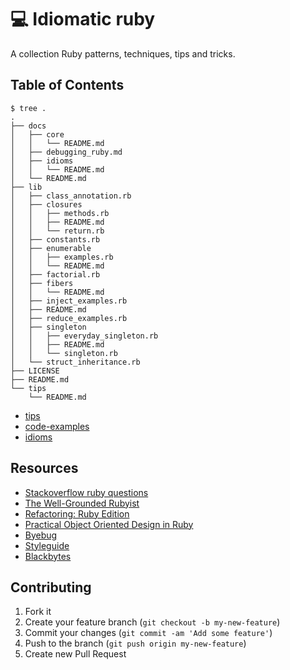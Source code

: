 # :computer: Idiomatic ruby

A collection Ruby patterns, techniques, tips and tricks.

## Table of Contents

```
$ tree .
.
├── docs
│   ├── core
│   │   └── README.md
│   ├── debugging_ruby.md
│   ├── idioms
│   │   └── README.md
│   └── README.md
├── lib
│   ├── class_annotation.rb
│   ├── closures
│   │   ├── methods.rb
│   │   ├── README.md
│   │   └── return.rb
│   ├── constants.rb
│   ├── enumerable
│   │   ├── examples.rb
│   │   └── README.md
│   ├── factorial.rb
│   ├── fibers
│   │   └── README.md
│   ├── inject_examples.rb
│   ├── README.md
│   ├── reduce_examples.rb
│   ├── singleton
│   │   ├── everyday_singleton.rb
│   │   ├── README.md
│   │   └── singleton.rb
│   └── struct_inheritance.rb
├── LICENSE
├── README.md
└── tips
    └── README.md
```

- [tips](https://github.com/apostergiou/idiomatic-ruby/tree/master/tips)
- [code-examples](https://github.com/apostergiou/idiomatic-ruby/tree/master/lib)
- [idioms](https://github.com/apostergiou/idiomatic-ruby/tree/master/docs)

## Resources

- [Stackoverflow ruby questions](http://stackoverflow.com/questions/tagged/ruby)
- [The Well-Grounded Rubyist](http://www.goodreads.com/book/show/3892688-the-well-grounded-rubyist)
- [Refactoring: Ruby Edition](http://www.goodreads.com/book/show/11560939-refactoring)
- [Practical Object Oriented Design in Ruby](http://www.goodreads.com/book/show/13507787-practical-object-oriented-design-in-ruby)
- [Byebug](https://github.com/deivid-rodriguez/byebug/blob/master/GUIDE.md)
- [Styleguide](https://github.com/bbatsov/ruby-style-guide)
- [Blackbytes](http://www.blackbytes.info)

## Contributing

1. Fork it
2. Create your feature branch (`git checkout -b my-new-feature`)
3. Commit your changes (`git commit -am 'Add some feature'`)
4. Push to the branch (`git push origin my-new-feature`)
5. Create new Pull Request
